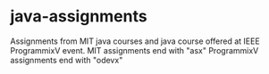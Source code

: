 # java-assignments
Assignments from MIT java courses and java course offered at IEEE ProgrammixV event.
MIT assignments end with "asx"
ProgrammixV assignments end with "odevx"
